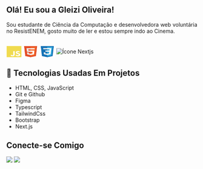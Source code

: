  ## Olá! Eu sou a Gleizi Oliveira!

 <div> 
 <p align="justify">
Sou estudante de Ciência da Computação e desenvolvedora web voluntária no ResistENEM, gosto muito de ler e estou sempre indo ao Cinema.  
</p>

<div style="display: inline_block"><br>
  <img align="center" alt="Rafa-Js" height="30" width="40" src="https://raw.githubusercontent.com/devicons/devicon/master/icons/javascript/javascript-plain.svg">
  <img align="center" alt="Rafa-HTML" height="30" width="40" src="https://raw.githubusercontent.com/devicons/devicon/master/icons/html5/html5-original.svg">
  <img align="center" alt="Rafa-CSS" height="30" width="40" src="https://raw.githubusercontent.com/devicons/devicon/master/icons/css3/css3-original.svg">
  <img align="center" alt="Ícone Nextjs" height="40" width="40" src="https://cdn.icon-icons.com/icons2/3392/PNG/512/nextjs_icon_213852.png">

</div>

## 🚀 Tecnologias Usadas Em Projetos

- HTML, CSS, JavaScript 
- Git e Github
- Figma
- Typescript
- TailwindCss
- Bootstrap
- Next.js

 ## Conecte-se Comigo

 <a href="https://www.linkedin.com/in/gleizi-oliveira-a07481114/" target="_blank"><img src="https://img.shields.io/badge/-LinkedIn-%230077B5?style=for-the-badge&logo=linkedin&logoColor=white" target="_blank"></a> 
 <a href ="https://github.com/GleiziOliveira"><img src="https://img.shields.io/badge/GitHub-100000?style=for-the-badge&logo=github&logoColor=white" target="_blank"></a>

 
 </div>
